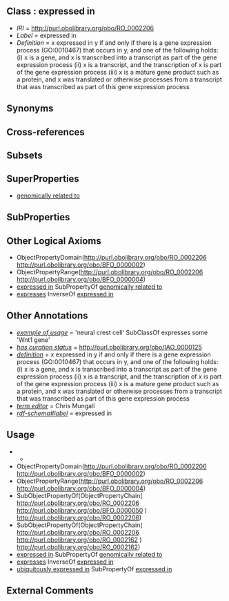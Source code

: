 
## Class : expressed in

 * *IRI* = http://purl.obolibrary.org/obo/RO_0002206
 * *Label* = expressed in
 * *Definition* = x expressed in y if and only if there is a gene expression process (GO:0010467) that occurs in y, and one of the following holds: (i) x is a gene, and x is transcribed into a transcript as part of the gene expression process (ii) x is a transcript, and the transcription of x is part of the gene expression process (iii) x is a mature gene product such as a protein, and x was translated or otherwise processes from a transcript that was transcribed as part of this gene expression process

## Synonyms


## Cross-references


## Subsets


## SuperProperties

 * [genomically related to](../../RO/30/RO_0002330.md)

## SubProperties


## Other Logical Axioms

 * ObjectPropertyDomain(<http://purl.obolibrary.org/obo/RO_0002206> <http://purl.obolibrary.org/obo/BFO_0000002>)
 * ObjectPropertyRange(<http://purl.obolibrary.org/obo/RO_0002206> <http://purl.obolibrary.org/obo/BFO_0000004>)
 * [expressed in](../../RO/06/RO_0002206.md) SubPropertyOf [genomically related to](../../RO/30/RO_0002330.md)
 * [expresses](../../RO/92/RO_0002292.md) InverseOf [expressed in](../../RO/06/RO_0002206.md)

## Other Annotations

 * *[example of usage](../../IAO/12/IAO_0000112.md)* = 'neural crest cell' SubClassOf expresses some 'Wnt1 gene'
 * *[has curation status](../../IAO/14/IAO_0000114.md)* = http://purl.obolibrary.org/obo/IAO_0000125
 * *[definition](../../IAO/15/IAO_0000115.md)* = x expressed in y if and only if there is a gene expression process (GO:0010467) that occurs in y, and one of the following holds: (i) x is a gene, and x is transcribed into a transcript as part of the gene expression process (ii) x is a transcript, and the transcription of x is part of the gene expression process (iii) x is a mature gene product such as a protein, and x was translated or otherwise processes from a transcript that was transcribed as part of this gene expression process
 * *[term editor](../../IAO/17/IAO_0000117.md)* = Chris Mungall
 * *[rdf-schema#label](../../el/rdf-schema#label.md)* = expressed in

## Usage

 * -
 * ObjectPropertyDomain(<http://purl.obolibrary.org/obo/RO_0002206> <http://purl.obolibrary.org/obo/BFO_0000002>)
 * ObjectPropertyRange(<http://purl.obolibrary.org/obo/RO_0002206> <http://purl.obolibrary.org/obo/BFO_0000004>)
 * SubObjectPropertyOf(ObjectPropertyChain( <http://purl.obolibrary.org/obo/RO_0002206> <http://purl.obolibrary.org/obo/BFO_0000050> ) <http://purl.obolibrary.org/obo/RO_0002206>)
 * SubObjectPropertyOf(ObjectPropertyChain( <http://purl.obolibrary.org/obo/RO_0002206> <http://purl.obolibrary.org/obo/RO_0002162> ) <http://purl.obolibrary.org/obo/RO_0002162>)
 * [expressed in](../../RO/06/RO_0002206.md) SubPropertyOf [genomically related to](../../RO/30/RO_0002330.md)
 * [expresses](../../RO/92/RO_0002292.md) InverseOf [expressed in](../../RO/06/RO_0002206.md)
 * [ubiquitously expressed in](../../RO/91/RO_0002291.md) SubPropertyOf [expressed in](../../RO/06/RO_0002206.md)

## External Comments

